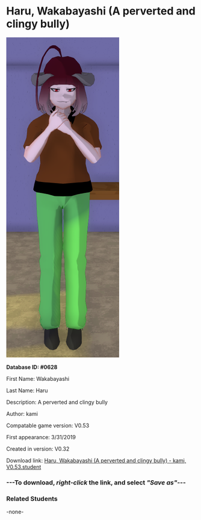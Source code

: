 # Haru, Wakabayashi (A perverted and clingy bully)

<img src="../../Files/Images/Haru, Wakabayashi (A perverted and clingy bully).png" title="Haru, Wakabayashi (A perverted and clingy bully) - kami, V0.53">

**Database ID: #0628**

First Name: Wakabayashi

Last Name: Haru

Description: A perverted and clingy bully

Author: kami

Compatable game version: V0.53

First appearance: 3/31/2019

Created in version: V0.32

Download link: <a href="https://raw.githubusercontent.com/Arbiter1223/Daigaku-Gurashi-Custom-Students/master/Files/Student%20Files/Haru%2C%20Wakabayashi%20(A%20perverted%20and%20clingy%20bully)%20-%20kami%2C%20V0.53.student">Haru, Wakabayashi (A perverted and clingy bully) - kami, V0.53.student</a>

### ---**To download, _right-click_ the link, and select _"Save as"_**---

### Related Students

-none-
